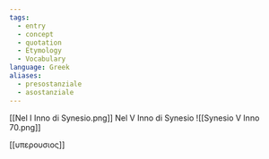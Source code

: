 ```yaml
---
tags:
  - entry
  - concept
  - quotation
  - Etymology
  - Vocabulary
language: Greek
aliases:
  - presostanziale
  - asostanziale
---
```


[[Nel I Inno di Synesio.png]]
Nel V Inno di  Synesio ![[Synesio V Inno 70.png]]



[[υπερουσιος]]